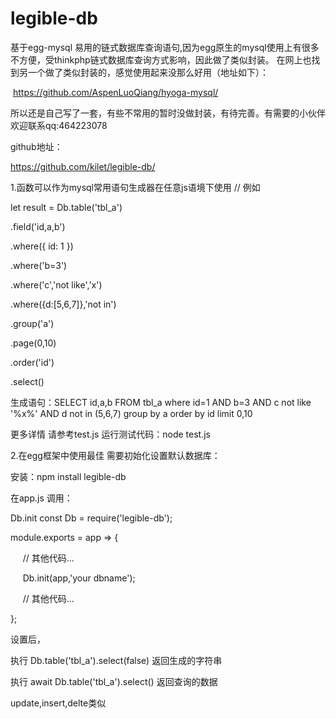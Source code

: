 # legible-db
基于egg-mysql 易用的链式数据库查询语句,因为egg原生的mysql使用上有很多不方便，受thinkphp链式数据库查询方式影响，因此做了类似封装。 在网上也找到另一个做了类似封装的，感觉使用起来没那么好用（地址如下）：

 https://github.com/AspenLuoQiang/hyoga-mysql/



所以还是自己写了一套，有些不常用的暂时没做封装，有待完善。有需要的小伙伴欢迎联系qq:464223078

github地址：

https://github.com/kilet/legible-db/

1.函数可以作为mysql常用语句生成器在任意js语境下使用 // 例如 

let result = Db.table('tbl_a') 

.field('id,a,b') 

.where({ id: 1 })

.where('b=3')

.where('c','not like','x')

.where({d:[5,6,7]},'not in')

.group('a') 

.page(0,10) 

.order('id') 

.select()

生成语句：SELECT id,a,b FROM tbl_a where id=1 AND b=3 AND c not like '%x%' AND d not in (5,6,7) group by a order by id limit 0,10

更多详情 请参考test.js 运行测试代码：node test.js

2.在egg框架中使用最佳 需要初始化设置默认数据库：

安装：npm install legible-db

在app.js 调用：

Db.init const Db = require('legible-db'); 

module.exports = app => {

     // 其他代码... 

     Db.init(app,'your dbname');

     // 其他代码... 

}; 

设置后， 

执行 Db.table('tbl_a').select(false) 返回生成的字符串 

执行 await Db.table('tbl_a').select() 返回查询的数据 

update,insert,delte类似
